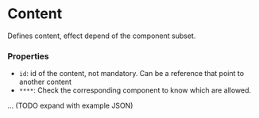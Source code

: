 # Content

Defines content, effect depend of the component subset.

### Properties

- `id`: id of the content, not mandatory. Can be a reference that point to another content
- `****`: Check the corresponding component to know which are allowed.

... (TODO expand with example JSON)